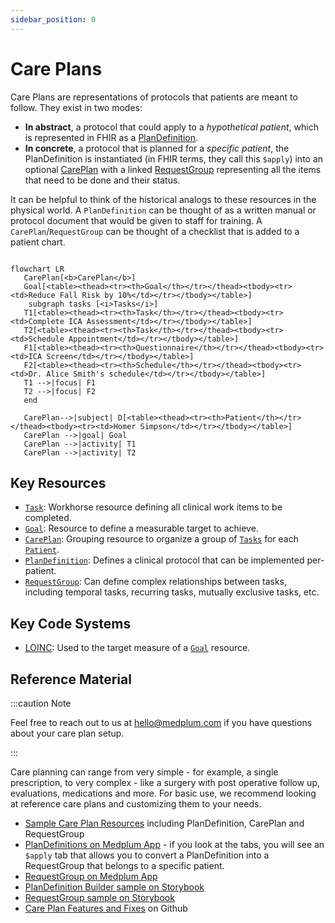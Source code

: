 ```yaml
---
sidebar_position: 0
---
```


# Care Plans

Care Plans are representations of protocols that patients are meant to follow. They exist in two modes:

- **In abstract**, a protocol that could apply to a _hypothetical patient_, which is represented in FHIR as a [PlanDefinition](/docs/api/fhir/resources/plandefinition.mdx).
- **In concrete**, a protocol that is planned for a _specific patient_, the PlanDefinition is instantiated (in FHIR terms, they call this `$apply`) into an optional [CarePlan](/docs/api/fhir/resources/careplan.mdx) with a linked [RequestGroup](/docs/api/fhir/resources/requestgroup.mdx) representing all the items that need to be done and their status.

It can be helpful to think of the historical analogs to these resources in the physical world. A `PlanDefinition` can be thought of as a written manual or protocol document that would be given to staff for training. A `CarePlan`/`RequestGroup` can be thought of a checklist that is added to a patient chart.

```mermaid

flowchart LR
   CarePlan[<b>CarePlan</b>]
   Goal[<table><thead><tr><th>Goal</th></tr></thead><tbody><tr><td>Reduce Fall Risk by 10%</td></tr></tbody></table>]
    subgraph tasks [<i>Tasks</i>]
   T1[<table><thead><tr><th>Task</th></tr></thead><tbody><tr><td>Complete ICA Assessment</td></tr></tbody></table>]
   T2[<table><thead><tr><th>Task</th></tr></thead><tbody><tr><td>Schedule Appointment</td></tr></tbody></table>]
   F1[<table><thead><tr><th>Questionnaire</th></tr></thead><tbody><tr><td>ICA Screen</td></tr></tbody></table>]
   F2[<table><thead><tr><th>Schedule</th></tr></thead><tbody><tr><td>Dr. Alice Smith's schedule</td></tr></tbody></table>]
   T1 -->|focus| F1
   T2 -->|focus| F2
   end

   CarePlan-->|subject| D[<table><thead><tr><th>Patient</th></tr></thead><tbody><tr><td>Homer Simpson</td></tr></tbody></table>]
   CarePlan -->|goal| Goal
   CarePlan -->|activity| T1
   CarePlan -->|activity| T2

```

## Key Resources

- [`Task`](/docs/api/fhir/resources/task): Workhorse resource defining all clinical work items to be completed.
- [`Goal`](/docs/api/fhir/resources/goal): Resource to define a measurable target to achieve.
- [`CarePlan`](/docs/api/fhir/resources/careplan): Grouping resource to organize a group of [`Tasks`](/docs/api/fhir/resources/task) for each [`Patient`](/docs/api/fhir/resources/patient).
- [`PlanDefinition`](/docs/api/fhir/resources/plandefinition): Defines a clinical protocol that can be implemented per-patient.
- [`RequestGroup`](/docs/api/fhir/resources/requestgroup): Can define complex relationships between tasks, including temporal tasks, recurring tasks, mutually exclusive tasks, etc.

## Key Code Systems

- [LOINC](https://www.medplum.com/docs/careplans/loinc): Used to the target measure of a [`Goal`](/docs/api/fhir/resources/goal) resource.

## Reference Material

:::caution Note

Feel free to reach out to us at hello@medplum.com if you have questions about your care plan setup.

:::

Care planning can range from very simple - for example, a single prescription, to very complex - like a surgery with post operative follow up, evaluations, medications and more. For basic use, we recommend looking at reference care plans and customizing them to your needs.

- [Sample Care Plan Resources](https://github.com/medplum/medplum/blob/86bfdc2435035478d5672daf9cd45a609a012119/packages/react/src/stories/covid19.ts) including PlanDefinition, CarePlan and RequestGroup
- [PlanDefinitions on Medplum App](https://app.medplum.com/PlanDefinition) - if you look at the tabs, you will see an `$apply` tab that allows you to convert a PlanDefinition into a RequestGroup that belongs to a specific patient.
- [RequestGroup on Medplum App](https://app.medplum.com/RequestGroup)
- [PlanDefinition Builder sample on Storybook](https://storybook.medplum.com/?path=/docs/medplum-plandefinitionbuilder--basic)
- [RequestGroup sample on Storybook](https://storybook.medplum.com/?path=/docs/medplum-requestgroupdisplay--simple)
- [Care Plan Features and Fixes](https://github.com/medplum/medplum/pulls?q=is%3Apr+label%3Acareplans) on Github

